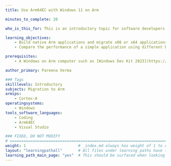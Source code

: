 ```yaml
---
title: Use Arm64EC with Windows 11 on Arm

minutes_to_complete: 20

who_is_this_for: This is an introductory topic for software developers who want to use Arm64EC with Windows on Arm devices. 

learning_objectives:
    - Build native Arm applications and migrate x86 or x64 applications to Arm using Arm64EC
    - Compare the performance of a simple application using different build configurations

prerequisites:
    - A Windows on Arm computer such as [Windows Dev Kit 2023](https://learn.microsoft.com/en-us/windows/arm/dev-kit) or Lenovo Thinkpad X13s running Windows 11.

author_primary: Pareena Verma

### Tags
skilllevels: Introductory
subjects: Migration to Arm
armips:
    - Cortex-A
operatingsystems:
    - Windows
tools_software_languages:
    - Coding
    - Arm64EC
    - Visual Studio

### FIXED, DO NOT MODIFY
# ================================================================================
weight: 1                       # _index.md always has weight of 1 to order correctly
layout: "learningpathall"       # All files under learning paths have this same wrapper
learning_path_main_page: "yes"  # This should be surfaced when looking for related content. Only set for _index.md of learning path content.
---
```

